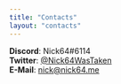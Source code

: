 ```yaml
---
title: "Contacts"
layout: "contacts"
---
```


**Discord**: Nick64#6114            
**Twitter**: [@Nick64WasTaken](https://twitter.com/Nick64WasTaken)         
**E-Mail**: nick@nick64.me          

